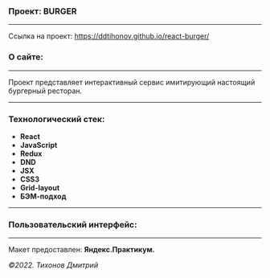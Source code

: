 ### Проект: BURGER
---

Ссылка на проект: https://ddtihonov.github.io/react-burger/

### О сайте:
---
Проект представляет  интерактивный сервис имитирующий настоящий бургерный ресторан. 

---
### Технологический стек:
- **React**
- **JavaScript**
- **Redux**
- **DND**
- **JSX**
- **CSS3**
- **Grid-layout**
- **БЭМ-подход**
---

### Пользовательский интерфейс:

---

Макет предоставлен: **Яндекс.Практикум.**

_&copy;2022. Тихонов Дмитрий_